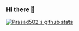 ### Hi there 👋

[![Prasad502's github stats](https://github-readme-stats.vercel.app/api?username=Prasad502)](https://github.com/Prasad502/github-readme-stats)
